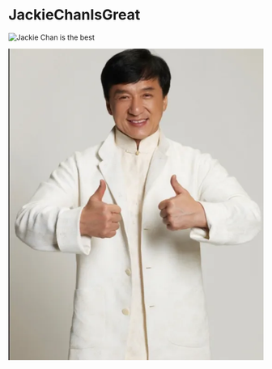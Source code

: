 # JackieChanIsGreat

![Jackie Chan is the best](image.png)

![Jackie Chan is pretty cool](image-2.png)